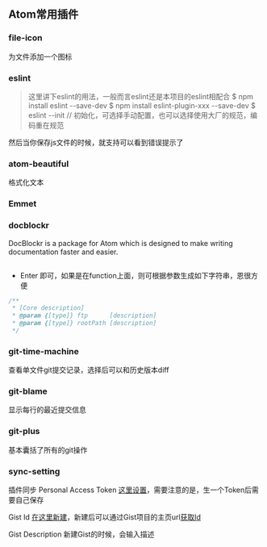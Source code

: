 ## Atom常用插件

### file-icon
为文件添加一个图标

### eslint
> 这里讲下eslint的用法，一般而言eslint还是本项目的eslint相配合
> $ npm install eslint --save-dev
> $ npm install eslint-plugin-xxx --save-dev
> $ eslint --init // 初始化，可选择手动配置，也可以选择使用大厂的规范，编码重在规范

然后当你保存js文件的时候，就支持可以看到错误提示了

### atom-beautiful
格式化文本

### Emmet

### docblockr
DocBlockr is a package for Atom which is designed to make writing documentation faster and easier.
``` /**
```
+ Enter 即可，如果是在function上面，则可根据参数生成如下字符串，恩很方便

```js
/**
 * [Core description]
 * @param {[type]} ftp      [description]
 * @param {[type]} rootPath [description]
 */
```

### git-time-machine
查看单文件git提交记录，选择后可以和历史版本diff

### git-blame
显示每行的最近提交信息

### git-plus
基本囊括了所有的git操作

### sync-setting
插件同步
Personal Access Token
[这里设置](https://github.com/settings/tokens)，需要注意的是，生一个Token后需要自己保存

Gist Id
[在这里新建](https://gist.github.com/)，新建后可以通过Gist项目的主页url[获取Id](https://gist.github.com/LingYanSi/df976d98e098c1ee74e570c2d17a2726)

Gist Description
新建Gist的时候，会输入描述
